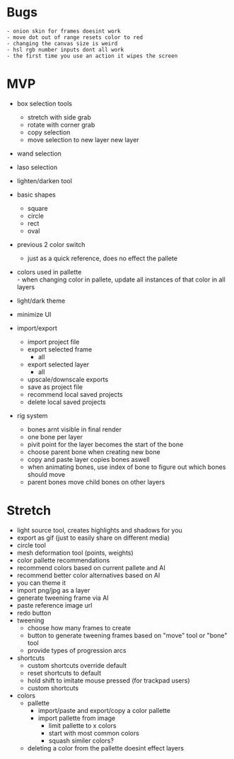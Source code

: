 # Bugs 
    - onion skin for frames doesint work
    - move dot out of range resets color to red
    - changing the canvas size is weird 
    - hsl rgb number inputs dont all work
    - the first time you use an action it wipes the screen

# MVP
- box selection tools
    - stretch with side grab 
    - rotate with corner grab
    - copy selection 
    - move selection to new layer new layer 

- wand selection 

- laso selection

- lighten/darken tool 

- basic shapes
    - square
    - circle
    - rect
    - oval

- previous 2 color switch
    - just as a quick reference, does no effect the pallete
 - colors used in pallette  
        - when changing color in pallete, update all instances of that color in all layers

- light/dark theme
- minimize UI

- import/export 
    - import project file
    - export selected frame 
        - all
    - export selected layer
        - all 
    - upscale/downscale exports
    - save as project file 
    - recommend local saved projects
    - delete local saved projects   

- rig system 
    - bones arnt visible in final render 
    - one bone per layer 
    - pivit point for the layer becomes the start of the bone 
    - choose parent bone when creating new bone 
    - copy and paste layer copies bones aswell 
    - when animating bones, use index of bone to figure out which bones should move
    - parent bones move child bones on other layers 
  
# Stretch 
- light source tool, creates highlights and shadows for you 
- export as gif (just to easily share on different media)
- circle tool
- mesh deformation tool (points, weights)
- color pallette recommendations 
- recommend colors based on current pallete and AI 
- recommend better color alternatives based on AI 
- you can theme it
- import png/jpg as a layer
- generate tweening frame via AI
- paste reference image url     
- redo button
- tweening 
    - choose how many frames to create 
    - button to generate tweening frames based on "move" tool or "bone" tool 
    - provide types of progression arcs 
- shortcuts 
    - custom shortcuts override default
    - reset shortcuts to default
    - hold shift to imitate mouse pressed (for trackpad users)
    - custom shortcuts 
- colors
    - pallette 
        - import/paste and export/copy a color pallette 
        - import pallette from image 
            - limit pallette to x colors
            - start with most common colors
            - squash similer colors?
    - deleting a color from the pallette doesint effect layers


